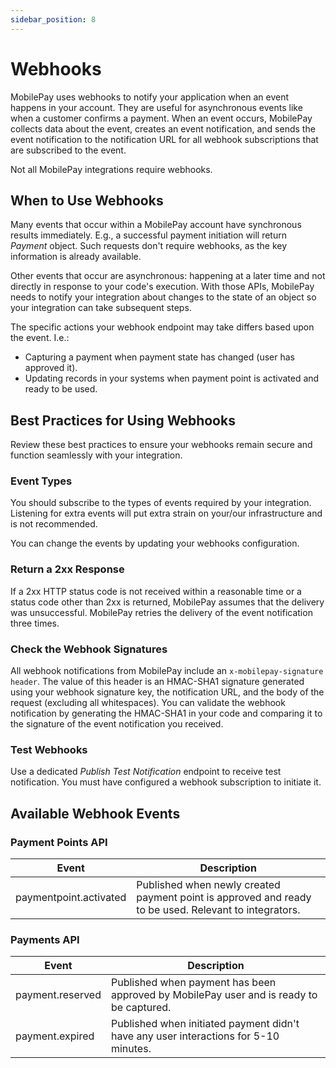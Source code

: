 ```yaml
---
sidebar_position: 8
---
```


# Webhooks

MobilePay uses webhooks to notify your application when an event happens in your account. They are useful for asynchronous events like when a customer confirms a payment. When an event occurs, MobilePay collects data about the event, creates an event notification, and sends the event notification to the notification URL for all webhook subscriptions that are subscribed to the event.

Not all MobilePay integrations require webhooks.

## When to Use Webhooks

Many events that occur within a MobilePay account have synchronous results immediately. E.g., a successful payment initiation will return _Payment_ object. Such requests don't require webhooks, as the key information is already available.

Other events that occur are asynchronous: happening at a later time and not directly in response to your code's execution. With those APIs, MobilePay needs to notify your integration about changes to the state of an object so your integration can take subsequent steps.

The specific actions your webhook endpoint may take differs based upon the event. I.e.:

- Capturing a payment when payment state has changed (user has approved it).
- Updating records in your systems when payment point is activated and ready to be used.

## Best Practices for Using Webhooks

Review these best practices to ensure your webhooks remain secure and function seamlessly with your integration.

### Event Types

You should subscribe to the types of events required by your integration. Listening for extra events will put extra strain on your/our infrastructure and is not recommended.

You can change the events by updating your webhooks configuration.

### Return a 2xx Response

If a 2xx HTTP status code is not received within a reasonable time or a status code other than 2xx is returned, MobilePay assumes that the delivery was unsuccessful. MobilePay retries the delivery of the event notification three times.

### Check the Webhook Signatures

All webhook notifications from MobilePay include an `x-mobilepay-signature header`. The value of this header is an HMAC-SHA1 signature generated using your webhook signature key, the notification URL, and the body of the request (excluding all whitespaces). You can validate the webhook notification by generating the HMAC-SHA1 in your code and comparing it to the signature of the event notification you received.

### Test Webhooks

Use a dedicated _Publish Test Notification_ endpoint to receive test notification. You must have configured a webhook subscription to initiate it.

## Available Webhook Events

### Payment Points API

| Event                 | Description                                                                                           |
| --------------------- | ----------------------------------------------------------------------------------------------------- |
| paymentpoint.activated | Published when newly created payment point is approved and ready to be used. Relevant to integrators. |

### Payments API

| Event            | Description                                                                             |
| ---------------- | --------------------------------------------------------------------------------------- |
| payment.reserved | Published when payment has been approved by MobilePay user and is ready to be captured. |
| payment.expired  | Published when initiated payment didn't have any user interactions for 5-10 minutes.    |
